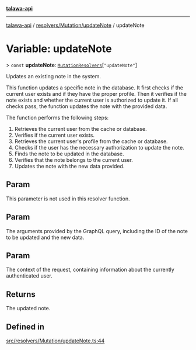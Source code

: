 [**talawa-api**](../../../../README.md)

***

[talawa-api](../../../../modules.md) / [resolvers/Mutation/updateNote](../README.md) / updateNote

# Variable: updateNote

\> `const` **updateNote**: [`MutationResolvers`](../../../../types/generatedGraphQLTypes/type-aliases/MutationResolvers.md)\[`"updateNote"`\]

Updates an existing note in the system.

This function updates a specific note in the database. It first checks if the current user
exists and if they have the proper profile. Then it verifies if the note exists and whether
the current user is authorized to update it. If all checks pass, the function updates the note
with the provided data.

The function performs the following steps:
1. Retrieves the current user from the cache or database.
2. Verifies if the current user exists.
3. Retrieves the current user's profile from the cache or database.
4. Checks if the user has the necessary authorization to update the note.
5. Finds the note to be updated in the database.
6. Verifies that the note belongs to the current user.
7. Updates the note with the new data provided.

## Param

This parameter is not used in this resolver function.

## Param

The arguments provided by the GraphQL query, including the ID of the note to be updated and the new data.

## Param

The context of the request, containing information about the currently authenticated user.

## Returns

The updated note.

## Defined in

[src/resolvers/Mutation/updateNote.ts:44](https://github.com/PalisadoesFoundation/talawa-api/blob/5c5b29a0ea487bda8306089fe128f43f3be29f94/src/resolvers/Mutation/updateNote.ts#L44)
